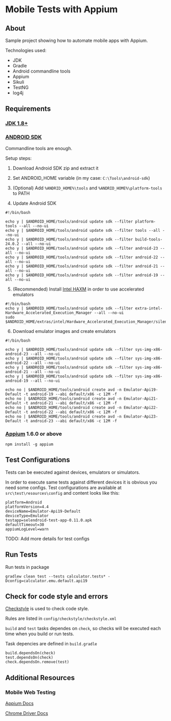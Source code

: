 # Mobile Tests with Appium

## About 

Sample project showing how to automate mobile apps with Appium.

Technologies used:
- JDK
- Gradle
- Android commandline tools
- Appium
- Sikuli
- TestNG
- log4j

## Requirements 

### [JDK 1.8+](http://www.oracle.com/technetwork/java/javase/downloads/jdk8-downloads-2133151.html)

### [ANDROID SDK](https://developer.android.com/studio/index.html#downloads)

Commandline tools are enough.

Setup steps:

1. Download Android SDK zip and extract it

2. Set ANDROID_HOME variable (in my case: `C:\Tools\android-sdk`)

3. (Optional) Add `%ANDRID_HOME%\tools` and `%ANDRID_HOME%\platform-tools` to PATH

4. Update Android SDK

```
#!/bin/bash

echo y | $ANDROID_HOME/tools/android update sdk --filter platform-tools --all --no-ui
echo y | $ANDROID_HOME/tools/android update sdk --filter tools --all --no-ui
echo y | $ANDROID_HOME/tools/android update sdk --filter build-tools-24.0.2 --all --no-ui
echo y | $ANDROID_HOME/tools/android update sdk --filter android-23 --all --no-ui
echo y | $ANDROID_HOME/tools/android update sdk --filter android-22 --all --no-ui
echo y | $ANDROID_HOME/tools/android update sdk --filter android-21 --all --no-ui
echo y | $ANDROID_HOME/tools/android update sdk --filter android-19 --all --no-ui
```

5. (Recommended) Install [Intel HAXM](https://software.intel.com/en-us/android/articles/intel-hardware-accelerated-execution-manager) in order to use accelerated emulators

```
#!/bin/bash
echo y | $ANDROID_HOME/tools/android update sdk --filter extra-intel-Hardware_Accelerated_Execution_Manager --all --no-ui
sudo $ANDROID_HOME/extras/intel/Hardware_Accelerated_Execution_Manager/silent_install.sh
```

6. Download emulator images and create emulators

```
#!/bin/bash

echo y | $ANDROID_HOME/tools/android update sdk --filter sys-img-x86-android-23 --all --no-ui
echo y | $ANDROID_HOME/tools/android update sdk --filter sys-img-x86-android-22 --all --no-ui
echo y | $ANDROID_HOME/tools/android update sdk --filter sys-img-x86-android-21 --all --no-ui
echo y | $ANDROID_HOME/tools/android update sdk --filter sys-img-x86-android-19 --all --no-ui

echo no | $ANDROID_HOME/tools/android create avd -n Emulator-Api19-Default -t android-19 --abi default/x86 -c 12M -f
echo no | $ANDROID_HOME/tools/android create avd -n Emulator-Api21-Default -t android-21 --abi default/x86 -c 12M -f
echo no | $ANDROID_HOME/tools/android create avd -n Emulator-Api22-Default -t android-22 --abi default/x86 -c 12M -f
echo no | $ANDROID_HOME/tools/android create avd -n Emulator-Api23-Default -t android-23 --abi default/x86 -c 12M -f
```

### [Appium](http://appium.io/) 1.6.0 or above

```
npm install -g appium
```  

## Test Configurations

Tests can be executed against devices, emulators or simulators.

In order to execute same tests against different devices it is obvious you need some configs.
Test configurations are available at `src\test\resources\config` and content looks like this:

```
platform=Android
platformVersion=4.4
deviceName=Emulator-Api19-Default
deviceType=Emulator
testapp=selendroid-test-app-0.11.0.apk
defaultTimeout=30
appiumLogLevel=warn
```

TODO: Add more details for test configs

## Run Tests

   Run tests in package
   ```
   gradlew clean test --tests calculator.tests* -Dconfig=calculator.emu.default.api19
   ```

## Check for code style and errors

[Checkstyle](https://docs.gradle.org/current/userguide/checkstyle_plugin.html) is used to check code style.

Rules are listed in `config/checkstyle/checkstyle.xml`

`build` and `test` tasks dependes on `check`, so checks will be executed each time when you build or run tests.

Task depencies are defined in `build.gradle`
```
build.dependsOn(check)
test.dependsOn(check)
check.dependsOn.remove(test)
```

## Additional Resources

### Mobile Web Testing

[Appium Docs](https://github.com/appium/appium/blob/master/docs/en/writing-running-appium/mobile-web.md)

[Chrome Driver Docs](https://sites.google.com/a/chromium.org/chromedriver/getting-started/getting-started---android)